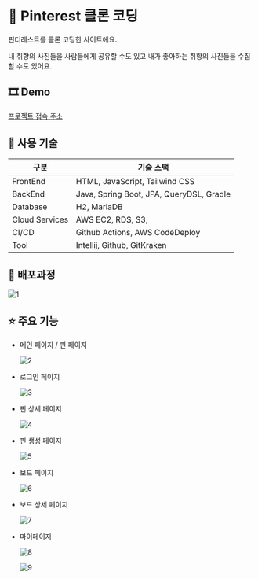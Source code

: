 # 🌌 Pinterest 클론 코딩

핀터레스트를 클론 코딩한 사이트에요.

내 취향의 사진들을 사람들에게 공유할 수도 있고 내가 좋아하는 취향의 사진들을 수집할 수도 있어요.

## 🎞 Demo

[프로젝트 접속 주소](http://13.210.219.208:8080/)

## **🔧** 사용 기술

| 구분 | 기술 스택 |
| --- | --- |
| FrontEnd | HTML, JavaScript, Tailwind CSS |
| BackEnd | Java, Spring Boot, JPA, QueryDSL, Gradle |
| Database | H2, MariaDB |
| Cloud Services | AWS EC2, RDS, S3,  |
| CI/CD | Github Actions, AWS CodeDeploy |
| Tool | Intellij, Github, GitKraken |

## 📎 배포과정

![1](https://github.com/yessm621/yessm621.github.io/assets/79130276/7197668c-e615-413a-a871-2c46ba25e054)

## **⭐** 주요 기능

- 메인 페이지 / 핀 페이지

  ![2](https://github.com/yessm621/yessm621.github.io/assets/79130276/1610e014-92ee-4e72-bf76-5817fef4811f)

- 로그인 페이지

  ![3](https://github.com/yessm621/yessm621.github.io/assets/79130276/43ece16e-97df-462f-92e6-2d5914930509)

- 핀 상세 페이지

  ![4](https://github.com/yessm621/yessm621.github.io/assets/79130276/cd2bab3c-888c-4e27-aa76-18e25c415523)

- 핀 생성 페이지

  ![5](https://github.com/yessm621/yessm621.github.io/assets/79130276/9a9b518f-4d7d-4a13-a320-56a2f0505c2d)

- 보드 페이지

  ![6](https://github.com/yessm621/yessm621.github.io/assets/79130276/e8d37d5e-4255-45e6-93d1-25813fb2f225)

- 보드 상세 페이지

  ![7](https://github.com/yessm621/yessm621.github.io/assets/79130276/ff758f1b-94e4-4c79-b790-6c791f52ce54)

- 마이페이지

  ![8](https://github.com/yessm621/yessm621.github.io/assets/79130276/369edb81-3c5e-484b-a0ce-8c0de723d15a)

  ![9](https://github.com/yessm621/yessm621.github.io/assets/79130276/d6e8f6f8-76be-42ee-989a-b488bb6038ab)